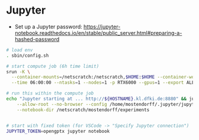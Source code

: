# Jupyter

- Set up a Jupyter password: https://jupyter-notebook.readthedocs.io/en/stable/public_server.html#preparing-a-hashed-password

```bash
# load env
. sbin/config.sh

# start compute job (6h time limit)
srun -K \
  --container-mounts=/netscratch:/netscratch,$HOME:$HOME --container-workdir=${BASE_DIR} --container-image=$IMAGE \
  --time 06:00:00 --ntasks=1 --nodes=1 -p RTX6000 --gpus=1 --export ALL --pty bash

# run this within the compute job
echo "Jupyter starting at ... http://${HOSTNAME}.kl.dfki.de:8880" && jupyter notebook --ip=0.0.0.0 --port=8880 \
    --allow-root --no-browser --config /home/mostendorff/.jupyter/jupyter_notebook_config.json \
    --notebook-dir /netscratch/mostendorff/experiments


# start with fixed token (for VSCode -> "Specify Jupyter connection")
JUPYTER_TOKEN=opengptx jupyter notebook
```
